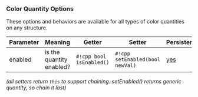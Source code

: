 ### Color Quantity Options

These options and behaviors are available for all types of color quantities on any structure.

**Parameter** | **Meaning** | **Getter** | **Setter** | **Persistent?**
--- | --- | --- | --- | ---
enabled | is the quantity enabled? | `#!cpp bool isEnabled()` | `#!cpp setEnabled(bool newVal)` | [yes]([[url.prefix]]/basics/parameters/#persistent-values)

_(all setters return `this` to support chaining. setEnabled() returns generic quantity, so chain it last)_

